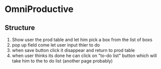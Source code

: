 # OmniProductive

## Structure

1. Show user the prod table and let him pick a box from the list of boxs 
2. pop up field come let user input thier to do 
3. when save button click it disappear and return to prod table 
4. when user thinks its done he can click on "to-do list" button which will take him to the to do list (another page probably)
